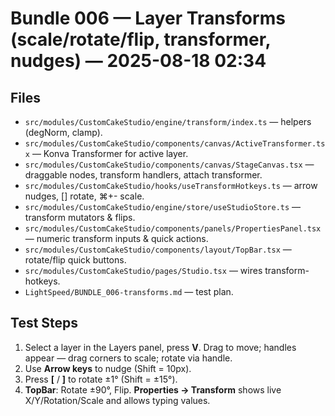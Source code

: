 # Bundle 006 — Layer Transforms (scale/rotate/flip, transformer, nudges) — 2025-08-18 02:34

## Files
- `src/modules/CustomCakeStudio/engine/transform/index.ts` — helpers (degNorm, clamp).
- `src/modules/CustomCakeStudio/components/canvas/ActiveTransformer.tsx` — Konva Transformer for active layer.
- `src/modules/CustomCakeStudio/components/canvas/StageCanvas.tsx` — draggable nodes, transform handlers, attach transformer.
- `src/modules/CustomCakeStudio/hooks/useTransformHotkeys.ts` — arrow nudges, [] rotate, ⌘+- scale.
- `src/modules/CustomCakeStudio/engine/store/useStudioStore.ts` — transform mutators & flips.
- `src/modules/CustomCakeStudio/components/panels/PropertiesPanel.tsx` — numeric transform inputs & quick actions.
- `src/modules/CustomCakeStudio/components/layout/TopBar.tsx` — rotate/flip quick buttons.
- `src/modules/CustomCakeStudio/pages/Studio.tsx` — wires transform-hotkeys.
- `LightSpeed/BUNDLE_006-transforms.md` — test plan.

## Test Steps
1. Select a layer in the Layers panel, press **V**. Drag to move; handles appear — drag corners to scale; rotate via handle.  
2. Use **Arrow keys** to nudge (Shift = 10px).  
3. Press **[** / **]** to rotate ±1° (Shift = ±15°).  
4. **TopBar**: Rotate ±90°, Flip. **Properties → Transform** shows live X/Y/Rotation/Scale and allows typing values.
